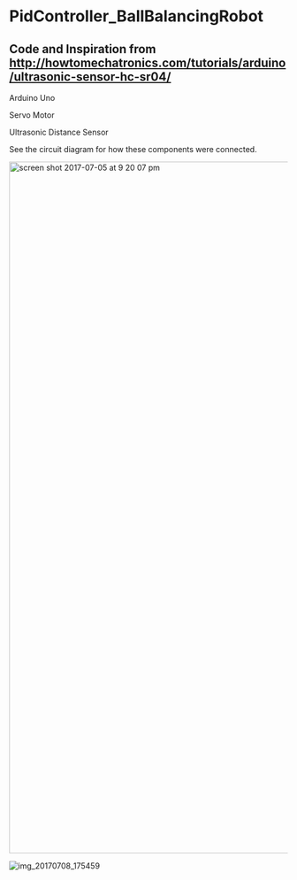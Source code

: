 # PidController_BallBalancingRobot

## Code and Inspiration from http://howtomechatronics.com/tutorials/arduino/ultrasonic-sensor-hc-sr04/

Arduino Uno

Servo Motor

Ultrasonic Distance Sensor

See the circuit diagram for how these components were connected.

<img width="1250" alt="screen shot 2017-07-05 at 9 20 07 pm" src="https://user-images.githubusercontent.com/14288989/27992470-a539f800-64b2-11e7-8a20-bcfaf71dc3f6.png">


![img_20170708_175459](https://user-images.githubusercontent.com/14288989/27992502-c904039c-64b3-11e7-8098-f2041ea96b31.png)
